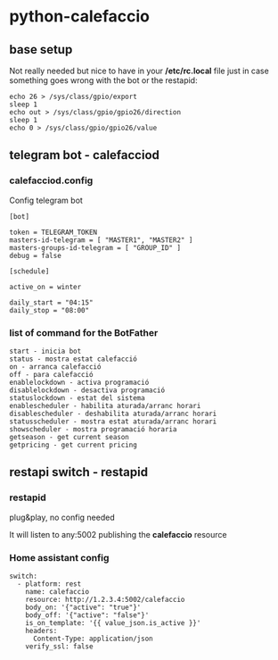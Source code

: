 # python-calefaccio

## base setup

Not really needed but nice to have in your **/etc/rc.local** file just in case something goes wrong with the bot or the restapid:

```
echo 26 > /sys/class/gpio/export
sleep 1
echo out > /sys/class/gpio/gpio26/direction
sleep 1
echo 0 > /sys/class/gpio/gpio26/value
```

## telegram bot - calefacciod

### calefacciod.config

Config telegram bot

```
[bot]

token = TELEGRAM_TOKEN
masters-id-telegram = [ "MASTER1", "MASTER2" ]
masters-groups-id-telegram = [ "GROUP_ID" ]
debug = false

[schedule]

active_on = winter

daily_start = "04:15"
daily_stop = "08:00"
```

### list of command for the BotFather
```
start - inicia bot
status - mostra estat calefacció
on - arranca calefacció
off - para calefacció
enablelockdown - activa programació
disablelockdown - desactiva programació
statuslockdown - estat del sistema
enablescheduler - habilita aturada/arranc horari
disablescheduler - deshabilita aturada/arranc horari
statusscheduler - mostra estat aturada/arranc horari
showscheduler - mostra programació horaria
getseason - get current season
getpricing - get current pricing
```

## restapi switch - restapid

### restapid

plug&play, no config needed

It will listen to any:5002 publishing the **calefaccio** resource

### Home assistant config

```
switch:
  - platform: rest
    name: calefaccio
    resource: http://1.2.3.4:5002/calefaccio
    body_on: '{"active": "true"}'
    body_off: '{"active": "false"}'
    is_on_template: '{{ value_json.is_active }}'
    headers:
      Content-Type: application/json
    verify_ssl: false
```
